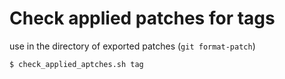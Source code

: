 # Check applied patches for tags

use in the directory of exported patches (`git format-patch`)

```sh
$ check_applied_aptches.sh tag
```
